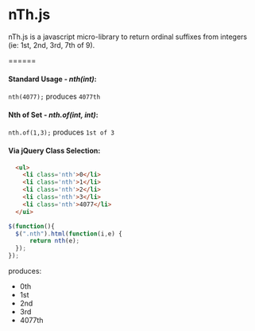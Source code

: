 nTh.js
======

nTh.js is a javascript micro-library to return ordinal suffixes from integers (ie: 1st, 2nd, 3rd, 7th of 9).

======

#### Standard Usage - _nth(int)_:
`nth(4077);` produces `4077th`

#### Nth of Set - _nth.of(int, int)_:
`nth.of(1,3);` produces `1st of 3`

#### Via jQuery Class Selection:
``` html
  <ul>
    <li class='nth'>0</li>
    <li class='nth'>1</li>
    <li class='nth'>2</li>
    <li class='nth'>3</li>
    <li class='nth'>4077</li>
  </ui>
```
``` javascript
$(function(){
  $(".nth").html(function(i,e) {
      return nth(e);
  });
});
```
produces:
<ul>
  <li>0th</li>
  <li>1st</li>
  <li>2nd</li>
  <li>3rd</li>
  <li>4077th</li>
</ul>
